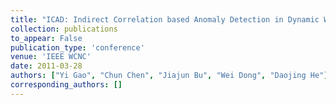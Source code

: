 ```yaml
---
title: "ICAD: Indirect Correlation based Anomaly Detection in Dynamic WSNs"
collection: publications
to_appear: False
publication_type: 'conference'
venue: 'IEEE WCNC'
date: 2011-03-28
authors: ["Yi Gao", "Chun Chen", "Jiajun Bu", "Wei Dong", "Daojing He"]
corresponding_authors: []
---
```

